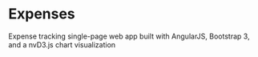 # Expenses
Expense tracking single-page web app built with AngularJS, Bootstrap 3, and a nvD3.js chart visualization
